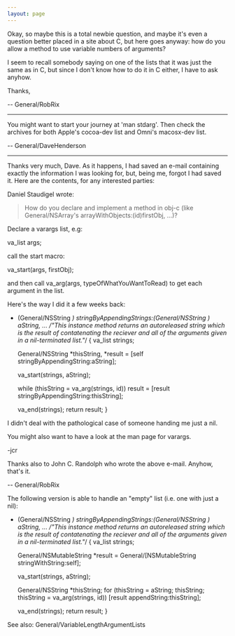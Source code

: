 ```yaml
---
layout: page
---
```




Okay, so maybe this is a total newbie question, and maybe it's even a question better placed in a site about C, but here goes anyway: how do you allow a method to use variable numbers of arguments?

I seem to recall somebody saying on one of the lists that it was just the same as in C, but since I don't know how to do it in C either, I have to ask anyhow.

Thanks,

-- General/RobRix

----

You might want to start your journey at 'man stdarg'. Then check the archives for both Apple's cocoa-dev list and Omni's macosx-dev list.

-- General/DaveHenderson

----

Thanks very much, Dave. As it happens, I had saved an e-mail containing exactly the information I was looking for, but, being me, forgot I had saved it. Here are the contents, for any interested parties:

Daniel Staudigel wrote:
>
> How do you declare and implement a method in obj-c (like General/NSArray's
> arrayWithObjects:(id)firstObj, ...)?

Declare a varargs list, e.g:

va_list
  args;

call the start macro:

va_start(args, firstObj);

and then call va_arg(args, typeOfWhatYouWantToRead) to get each argument in the list.


Here's the way I did it a few weeks back:

    
- (General/NSString *) stringByAppendingStrings:(General/NSString *) aString, ...
/*"This instance method returns an autoreleased string which
 is the result of contatenating the reciever and all of the
 arguments given in a nil-terminated list."*/
	{
	va_list strings;
		
	General/NSString *thisString, *result = [self stringByAppendingString:aString];
		
	va_start(strings, aString);
	
	while (thisString = va_arg(strings, id))
	  result = [result stringByAppendingString:thisString];
	
	va_end(strings);
	return result;
	}


I didn't deal with the pathological case of someone handing me just a nil.

You might also want to have a look at the man page for varargs.

-jcr

Thanks also to John C. Randolph who wrote the above e-mail. Anyhow, that's it.

-- General/RobRix

The following version is able to handle an "empty" list (i.e. one with just a nil):
    
- (General/NSString *) stringByAppendingStrings:(General/NSString *) aString, ...
/*"This instance method returns an autoreleased string which
 is the result of contatenating the reciever and all of the
 arguments given in a nil-terminated list."*/
{
	va_list strings;
	
	General/NSMutableString *result = General/[NSMutableString stringWithString:self];
	
	va_start(strings, aString);
	
	General/NSString *thisString;
	for (thisString = aString; thisString; thisString = va_arg(strings, id))
		[result appendString:thisString];
	
	va_end(strings);
	return result;
}


See also: General/VariableLengthArgumentLists
